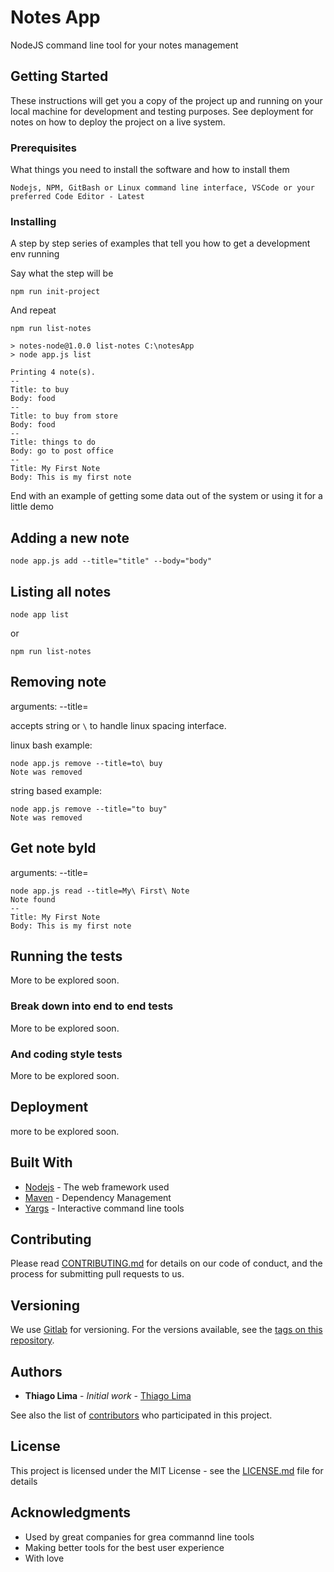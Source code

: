# Notes App

NodeJS command line tool for your notes management

## Getting Started

These instructions will get you a copy of the project up and running on your local machine for development and testing purposes. See deployment for notes on how to deploy the project on a live system.

### Prerequisites

What things you need to install the software and how to install them

```
Nodejs, NPM, GitBash or Linux command line interface, VSCode or your preferred Code Editor - Latest 
```

### Installing

A step by step series of examples that tell you how to get a development env running

Say what the step will be

```
npm run init-project
```

And repeat

```
npm run list-notes

> notes-node@1.0.0 list-notes C:\notesApp
> node app.js list

Printing 4 note(s).
--
Title: to buy
Body: food
--
Title: to buy from store
Body: food
--
Title: things to do
Body: go to post office
--
Title: My First Note
Body: This is my first note
```

End with an example of getting some data out of the system or using it for a little demo

## Adding a new note

```
node app.js add --title="title" --body="body"
```

## Listing all notes

```
node app list
```

or

```
npm run list-notes
``` 
## Removing note

arguments: --title=<title-id>

accepts string or `\` to handle linux spacing interface.

linux bash example:

```
node app.js remove --title=to\ buy
Note was removed
```

string based example:

```
node app.js remove --title="to buy"
Note was removed
```

## Get note byId 

arguments: --title=<title-id>

```
node app.js read --title=My\ First\ Note
Note found
--
Title: My First Note
Body: This is my first note
``` 




## Running the tests

More to be explored soon.

### Break down into end to end tests

More to be explored soon.

### And coding style tests

More to be explored soon.

## Deployment

more to be explored soon.

## Built With

* [Nodejs](https://nodejs.org/en/) - The web framework used
* [Maven](https://www.npmjs.com/) - Dependency Management
* [Yargs](https://github.com/yargs/yargs) - Interactive command line tools

## Contributing

Please read [CONTRIBUTING.md](https://gist.github.com/) for details on our code of conduct, and the process for submitting pull requests to us.

## Versioning

We use [Gitlab](https://gitlab.com/) for versioning. For the versions available, see the [tags on this repository](https://gitlab.com/). 

## Authors

* **Thiago Lima** - *Initial work* - [Thiago Lima](https://gitlab.com/thiagoblima/notes-app)

See also the list of [contributors](https://gitlab.com/thiagoblima/notes-app) who participated in this project.

## License

This project is licensed under the MIT License - see the [LICENSE.md](LICENSE.md) file for details

## Acknowledgments

* Used by great companies for grea commannd line tools
* Making better tools for the best user experience
* With love
